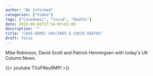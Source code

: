 ```yaml
---
author: "Be Informed"
categories: ["Video"]
tags: ["Casedemic", "Covid", "Deaths"]
date: 2020-09-02T17:54:07+01:00
description: ""
title: "CASE-DEMIC VACCINES & COVID DEATHS"
draft: false
---
```


Mike Robinson, David Scott and Patrick Henningsen with today's UK Column News.

{{< youtube TVuFReu9MPI >}}
